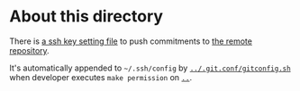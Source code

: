 # About this directory

There is [a ssh key setting file](config) to push commitments to [the remote repository](https://github.com/TaiseiIto/THEOS.git).

It's automatically appended to `~/.ssh/config` by [`../.git.conf/gitconfig.sh`](../.git.conf/gitconfig.sh) when developer executes `make permission` on [`..`](..).

